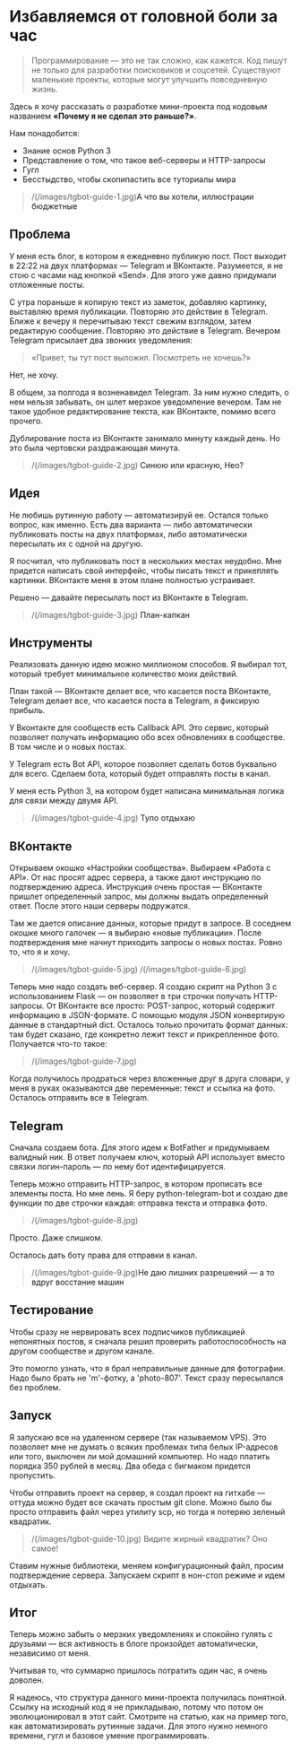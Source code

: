 # Избавляемся от головной боли за час
>Программирование — это не так сложно, как кажется. Код пишут не только для разработки поисковиков и соцсетей. Существуют маленькие проекты, которые могут улучшить повседневную жизнь.

Здесь я хочу рассказать о разработке мини-проекта под кодовым названием **«Почему я не сделал это раньше?»**.

Нам понадобится:

* Знание основ Python 3
* Представление о том, что такое веб-серверы и HTTP-запросы
* Гугл
* Бесстыдство, чтобы скопипастить все туториалы мира

>/(/images/tgbot-guide-1.jpg)<a>А что вы хотели, иллюстрации бюджетные</a>

## Проблема

У меня есть блог, в котором я ежедневно публикую пост. Пост выходит в 22:22 на двух платформах — Telegram и ВКонтакте. Разумеется, я не стою с часами над кнопкой «Send». Для этого уже давно придумали отложенные посты.

С утра пораньше я копирую текст из заметок, добавляю картинку, выставляю время публикации. Повторяю это действие в Telegram. Ближе к вечеру я перечитываю текст свежим взглядом, затем редактирую сообщение. Повторяю это действие в Telegram. Вечером Telegram присылает два звонких уведомления:
>«Привет, ты тут пост выложил. Посмотреть не хочешь?»

Нет, не хочу.

В общем, за полгода я возненавидел Telegram. За ним нужно следить, о нем нельзя забывать, он шлет мерзкое уведомление вечером. Там не такое удобное редактирование текста, как ВКонтакте, помимо всего прочего.

Дублирование поста из ВКонтакте занимало минуту каждый день. Но это была чертовски раздражающая минута.

> /(/images/tgbot-guide-2.jpg) <a>Синюю или красную, Нео?</a>

## Идея
Не любишь рутинную работу — автоматизируй ее. Остался только вопрос, как именно. Есть два варианта — либо автоматически публиковать посты на двух платформах, либо автоматически пересылать их с одной на другую.

Я посчитал, что публиковать пост в нескольких местах неудобно. Мне придется написать свой интерфейс, чтобы писать текст и прикеплять картинки. ВКонтакте меня в этом плане полностью устраивает.

Решено — давайте пересылать пост из ВКонтакте в Telegram.

>/(/images/tgbot-guide-3.jpg) <a>План-капкан</a>

## Инструменты
Реализовать данную идею можно миллионом способов. Я выбирал тот, который требует минимальное количество моих действий.

План такой — ВКонтакте делает все, что касается поста ВКонтакте, Telegram делает все, что касается поста в Telegram, я фиксирую прибыль.

У Вконтакте для сообществ есть Callback API. Это сервис, который позволяет получать информацию обо всех обновлениях в сообществе. В том числе и о новых постах.

У Telegram есть Bot API, которое позволяет сделать ботов буквально для всего. Сделаем бота, который будет отправлять посты в канал.

У меня есть Python 3, на котором будет написана минимальная логика для связи между двумя API.

> /(/images/tgbot-guide-4.jpg) <a>Тупо отдыхаю</a>

## ВКонтакте
Открываем окошко «Настройки сообщества». Выбираем «Работа с API». От нас просят адрес сервера, а также дают инструкцию по подтверждению адреса. Инструкция очень простая — ВКонтакте пришлет определенный запрос, мы должны выдать определенный ответ. После этого наши серверы подружатся.

Там же дается описание данных, которые придут в запросе. В соседнем окошке много галочек — я выбираю «новые публикации». После подтверждения мне начнут приходить запросы о новых постах. Ровно то, что я и хочу.


>/(/images/tgbot-guide-5.jpg)
>/(/images/tgbot-guide-6.jpg)

Теперь мне надо создать веб-сервер. Я создаю скрипт на Python 3 с использованием Flask — он позволяет в три строчки получать HTTP-запросы. От ВКонтакте все просто: POST-запрос, который содержит информацию в JSON-формате. С помощью модуля JSON конвертирую данные в стандартный dict. Осталось только прочитать формат данных: там будет сказано, где конкретно лежит текст и прикрепленное фото. Получается что-то такое:

>/(/images/tgbot-guide-7.jpg)

Когда получилось продраться через вложенные друг в друга словари, у меня в руках оказываются две переменные: текст и ссылка на фото. Осталось отправить все в Telegram.

## Telegram

Сначала создаем бота. Для этого идем к BotFather и придумываем валидный ник. В ответ получаем ключ, который API использует вместо связки логин-пароль — по нему бот идентифицируется.

Теперь можно отправить HTTP-запрос, в котором прописать все элементы поста. Но мне лень. Я беру python-telegram-bot и создаю две функции по две строчки каждая: отправка текста и отправка фото.

>/(/images/tgbot-guide-8.jpg)

Просто. Даже слишком.

Осталось дать боту права для отправки в канал.

>/(/images/tgbot-guide-9.jpg)<a>Не даю лишних разрешений — а то вдруг восстание машин</a>

## Тестирование
Чтобы сразу не нервировать всех подписчиков публикацией непонятных постов, я сначала решил проверить работоспособность на другом сообществе и другом канале.

Это помогло узнать, что я брал неправильные данные для фотографии. Надо было брать не 'm'-фотку, а 'photo-807'. Текст сразу пересылался без проблем.

## Запуск
Я запускаю все на удаленном сервере (так называемом VPS). Это позволяет мне не думать о всяких проблемах типа белых IP-адресов или того, выключен ли мой домашний компьютер. Но надо платить порядка 350 рублей в месяц. Два обеда с бигмаком придется пропустить.

Чтобы отправить проект на сервер, я создал проект на гитхабе — оттуда можно будет все скачать простым git clone. Можно было бы просто отправить файл через утилиту scp, но тогда я потеряю зеленый квадратик.

>/(/images/tgbot-guide-10.jpg)
Видите жирный квадратик? Оно самое!

Ставим нужные библиотеки, меняем конфигурационный файл, просим подтверждение сервера. Запускаем скрипт в нон-стоп режиме и идем отдыхать.

## Итог
Теперь можно забыть о мерзких уведомлениях и спокойно гулять с друзьями — вся активность в блоге произойдет автоматически, независимо от меня.

Учитывая то, что суммарно пришлось потратить один час, я очень доволен.

Я надеюсь, что структура данного мини-проекта получилась понятной. Ссылку на исходный код я не прикладываю, потому что потом он эволюционировал в этот сайт. Смотрите на статью, как на пример того, как автоматизировать рутинные задачи. Для этого нужно немного времени, гугл и базовое умение программировать.